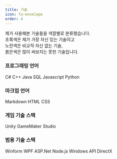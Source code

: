 ```yaml
---
title: 기술
icon: fa-envelope
order: 4
---
```

제가 사용해본 기술들을 색깔별로 분류했습니다.<br />
<span class="skill_green">초록색</span>은 제가 가장 자신 있는 기술이고<br />
<span class="skill_yellow">노란색</span>은 비교적 자신 없는 기술,<br />
<span class="skill_red">붉은색</span>은 많이 써보지는 못한 기술입니다.

### 프로그래밍 언어
<span class="skill_green">C#</span>
<span class="skill_yellow">C++</span>
<span class="skill_yellow">Java</span>
<span class="skill_yellow">SQL</span>
<span class="skill_red">Javascript</span>
<span class="skill_red">Python</span>

### 마크업 언어
<span class="skill_green">Markdown</span>
<span class="skill_yellow">HTML</span>
<span class="skill_yellow">CSS</span>

### 게임 기술 스택
<span class="skill_green">Unity</span>
<span class="skill_yellow">GameMaker Studio</span>

### 범용 기술 스택
<span class="skill_green">Winform</span>
<span class="skill_green">WPF</span>
<span class="skill_yellow">ASP.Net</span>
<span class="skill_yellow">Node.js</span>
<span class="skill_yellow">Windows API</span>
<span class="skill_red">DirectX</span>